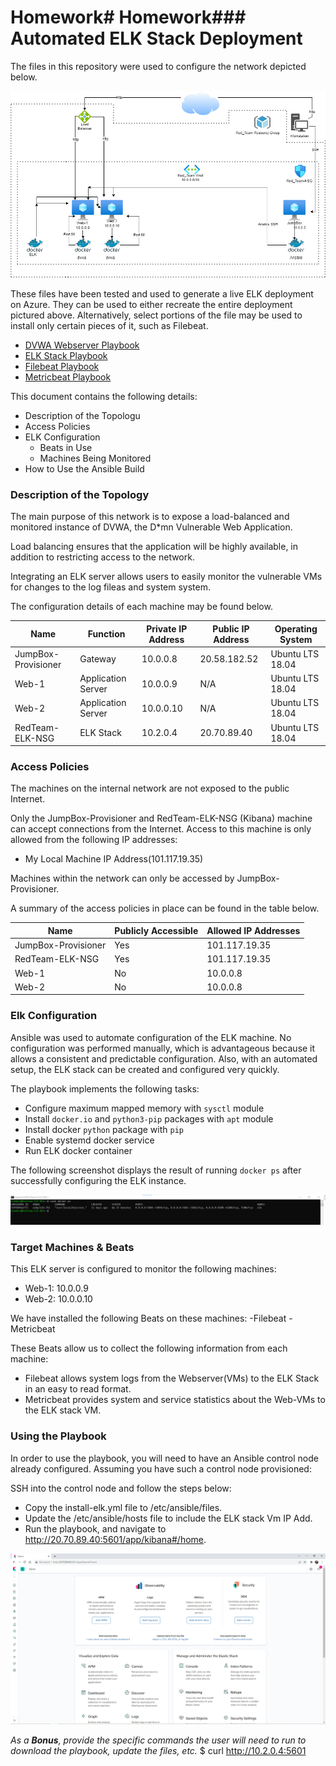 # Homework# Homework### Automated ELK Stack Deployment

The files in this repository were used to configure the network depicted below.

![](Diagrams/Gaurav's%20HW%2013.png)

These files have been tested and used to generate a live ELK deployment on Azure. They can be used to either recreate the entire deployment pictured above. Alternatively, select portions of the file may be used to install only certain pieces of it, such as Filebeat.

  - [DVWA Webserver Playbook](Ansible/playbook.md)
  - [ELK Stack Playbook](ELK/install-elk.md)
  - [Filebeat Playbook](Filebeat/Filebrat-config.md)
  - [Metricbeat Playbook](Metricbeat/metricbeat-config.md)
   

This document contains the following details:
- Description of the Topologu
- Access Policies
- ELK Configuration
  - Beats in Use
  - Machines Being Monitored
- How to Use the Ansible Build


### Description of the Topology

The main purpose of this network is to expose a load-balanced and monitored instance of DVWA, the D*mn Vulnerable Web Application.

Load balancing ensures that the application will be highly available, in addition to restricting access to the network.

Integrating an ELK server allows users to easily monitor the vulnerable VMs for changes to the log fileas and system system.

The configuration details of each machine may be found below.

| Name                 | Function           | Private IP Address | Public IP Address | Operating System |
|----------------------|--------------------|--------------------|-------------------|------------------|
| JumpBox-Provisioner  | Gateway            | 10.0.0.8           | 20.58.182.52      | Ubuntu LTS 18.04 |
| Web-1                | Application Server | 10.0.0.9           | N/A               | Ubuntu LTS 18.04 |
| Web-2                | Application Server | 10.0.0.10          | N/A               | Ubuntu LTS 18.04 |
| RedTeam-ELK-NSG      | ELK Stack          | 10.2.0.4           | 20.70.89.40       | Ubuntu LTS 18.04 |


### Access Policies

The machines on the internal network are not exposed to the public Internet. 

Only the JumpBox-Provisioner and RedTeam-ELK-NSG (Kibana) machine can accept connections from the Internet. Access to this machine is only allowed from the following IP addresses:
- My Local Machine IP Address(101.117.19.35)

Machines within the network can only be accessed by JumpBox-Provisioner.

A summary of the access policies in place can be found in the table below.

| Name                 | Publicly Accessible | Allowed IP Addresses |
|----------------------|---------------------|----------------------|
| JumpBox-Provisioner  | Yes                 | 101.117.19.35        |
| RedTeam-ELK-NSG      | Yes                 | 101.117.19.35        |
| Web-1                | No                  | 10.0.0.8             |
| Web-2                | No                  | 10.0.0.8             |


### Elk Configuration

Ansible was used to automate configuration of the ELK machine. No configuration was performed manually, which is advantageous 
because it allows a consistent and predictable configuration. Also, with an automated setup, the ELK stack
can be created and configured very quickly.

The playbook implements the following tasks:
- Configure maximum mapped memory with `sysctl` module
- Install `docker.io` and `python3-pip` packages with `apt` module
- Install docker `python` package with `pip`
- Enable systemd docker service
- Run ELK docker container 

The following screenshot displays the result of running `docker ps` after successfully configuring the ELK instance.

![](Diagrams/elk.png)

### Target Machines & Beats
This ELK server is configured to monitor the following machines:
- Web-1: 10.0.0.9
- Web-2: 10.0.0.10


We have installed the following Beats on these machines:
-Filebeat
-Metricbeat

These Beats allow us to collect the following information from each machine:
- Filebeat allows system logs from the Webserver(VMs) to the ELK Stack in an easy to read format.
- Metricbeat provides system and service statistics about the Web-VMs to the ELK stack VM.

### Using the Playbook
In order to use the playbook, you will need to have an Ansible control node already configured. Assuming you have such a control node provisioned: 

SSH into the control node and follow the steps below:
- Copy the install-elk.yml file to /etc/ansible/files.
- Update the /etc/ansible/hosts file to include the ELK stack Vm IP Add.
- Run the playbook, and navigate to http://20.70.89.40:5601/app/kibana#/home.

![](Diagrams/Kibana.png)

_As a **Bonus**, provide the specific commands the user will need to run to download the playbook, update the files, etc._
$ curl http://10.2.0.4:5601
